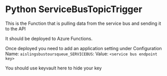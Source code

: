 # Python ServiceBusTopicTrigger

This is the Function that is pulling data from the service bus and sending it to the API

It should be deployed to Azure Functions.

Once deployed you need to add an application setting under Configuration
Name: `aislingsbustoursqueue_SERVICEBUS`: Value: `<service bus endpoint key>`

You should use keyvault here to hide your key